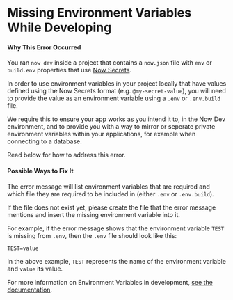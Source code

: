 # Missing Environment Variables While Developing

#### Why This Error Occurred
You ran `now dev` inside a project that contains a `now.json` file with `env` or `build.env` properties that use [Now Secrets](https://zeit.co/docs/v2/deployments/environment-variables-and-secrets).

In order to use environment variables in your project locally that have values defined using the Now Secrets format (e.g. `@my-secret-value`), you will need to provide the value as an environment variable using a `.env` or `.env.build` file.

We require this to ensure your app works as you intend it to, in the Now Dev environment, and to provide you with a way to mirror or seperate private environment variables within your applications, for example when connecting to a database.

Read below for how to address this error.

#### Possible Ways to Fix It

The error message will list environment variables that are required and which file they are required to be included in (either `.env` or `.env.build`).

If the file does not exist yet, please create the file that the error message mentions and insert the missing environment variable into it.

For example, if the error message shows that the environment variable `TEST` is missing from `.env`, then the `.env` file should look like this:

```
TEST=value
```

In the above example, `TEST` represents the name of the environment variable and `value` its value.

For more information on Environment Variables in development, [see the documentation](https://zeit.co/docs/v2/development/environment-variables/).
